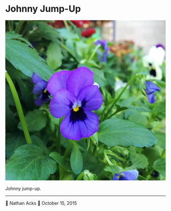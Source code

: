 # Johnny Jump-Up

![A bright purple flower with a yellow center](assets/030993ca1612eb6aa4c87ca43087e55f.webp)

Johnny jump-up.

- - - -

👤 Nathan Acks
📅 October 15, 2015
